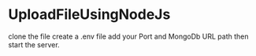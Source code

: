 # UploadFileUsingNodeJs

clone the file create a .env file
add your Port and MongoDb URL path then start the server.
